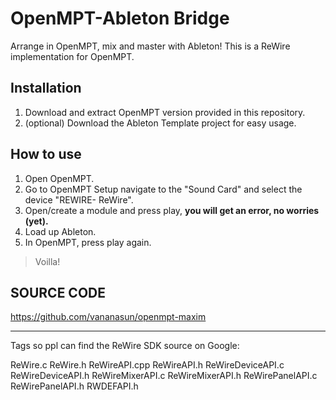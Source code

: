 # OpenMPT-Ableton Bridge
Arrange in OpenMPT, mix and master with Ableton!
This is a ReWire implementation for OpenMPT.


## Installation
1. Download and extract OpenMPT version provided in this repository.
2. (optional) Download the Ableton Template project for easy usage.

## How to use
1. Open OpenMPT.
2. Go to OpenMPT Setup navigate to the "Sound Card" and select the device "REWIRE- ReWire".
3. Open/create a module and press play, **you will get an error, no worries (yet).**
4. Load up Ableton.
5. In OpenMPT, press play again. 
> Voilla!


## SOURCE CODE
https://github.com/vananasun/openmpt-maxim

------------
Tags so ppl can find the ReWire SDK source on Google:

ReWire.c
ReWire.h
ReWireAPI.cpp
ReWireAPI.h
ReWireDeviceAPI.c
ReWireDeviceAPI.h
ReWireMixerAPI.c
ReWireMixerAPI.h
ReWirePanelAPI.c
ReWirePanelAPI.h
RWDEFAPI.h
